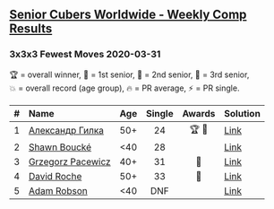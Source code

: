 <style>table {white-space: nowrap;}</style>

## [Senior Cubers Worldwide - Weekly Comp Results](/scw-comp/results/)
### 3x3x3 Fewest Moves 2020-03-31

<span style="white-space: nowrap;">🏆 = overall winner</span>, <span style="white-space: nowrap;">🥇 = 1st senior</span>, <span style="white-space: nowrap;">🥈 = 2nd senior</span>, <span style="white-space: nowrap;">🥉 = 3rd senior</span>, <span style="white-space: nowrap;">💥 = overall record (age group)</span>, <span style="white-space: nowrap;">🔥 = PR average</span>, <span style="white-space: nowrap;">⚡ = PR single</span>.

| # | Name | Age | Single | Awards | Solution |
| :--: | :-- | :--: | :--: | :--: | :-- |
| 1 | [Александр Гилка](../../persons/александр_гилка/333fm.md) | 50+ | 24 | 🏆 🥇 | [Link](https://www.facebook.com/events/511598773063510?view=permalink&id=512404262982961) |
| 2 | [Shawn Boucké](../../persons/shawn_boucke/333fm.md) | <40 | 28 |  | [Link](https://www.facebook.com/events/511598773063510?view=permalink&id=512363329653721) |
| 3 | [Grzegorz Pacewicz](../../persons/grzegorz_pacewicz/333fm.md) | 40+ | 31 | 🥈 | [Link](https://www.facebook.com/events/511598773063510?view=permalink&id=514549682768419) |
| 4 | [David Roche](../../persons/david_roche/333fm.md) | 50+ | 33 | 🥉 | [Link](https://www.facebook.com/events/511598773063510?view=permalink&id=514712556085465) |
| 5 | [Adam Robson](../../persons/adam_robson/333fm.md) | <40 | DNF |  | [Link](https://www.facebook.com/events/500266387310754?view=permalink&id=501846950486031) |

<!-- Global site tag (gtag.js) - Google Analytics -->
<script async src="https://www.googletagmanager.com/gtag/js?id=UA-86348435-3"></script>
<script>window.dataLayer = window.dataLayer || []; function gtag() {dataLayer.push(arguments);} gtag('js', new Date()); gtag('config', 'UA-86348435-3');</script>
